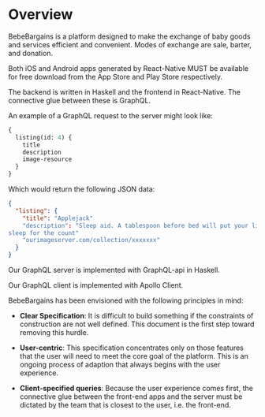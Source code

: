 # Overview

BebeBargains is a platform designed to make the exchange of baby goods and
services efficient and convenient. Modes of exchange are sale, barter, and
donation.

Both iOS and Android apps generated by React-Native MUST be available for free download from the App Store and Play Store respectively.

The backend is written in Haskell and the frontend in React-Native. The
connective glue between these is GraphQL.

An example of a GraphQL request to the server might look like:

```graphql example
{
  listing(id: 4) {
    title
    description
    image-resource
  }
}
```

Which would return the following JSON data:

```json example
{
  "listing": {
    "title": "Applejack"
    "description": "Sleep aid. A tablespoon before bed will put your littl'n to
sleep for the count"
    "ourimageserver.com/collection/xxxxxxx"
  }
}
```

Our GraphQL server is implemented with GraphQL-api in Haskell.

Our GraphQL client is implemented with Apollo Client.

BebeBargains has been envisioned with the following principles in mind:

 * **Clear Specification**: It is difficult to build something if the
   constraints of construction are not well defined. This document is the first
   step toward removing this hurdle.

 * **User-centric**: This specification concentrates only on those features that
   the user will need to meet the core goal of the platform. This is an ongoing
   process of adaption that always begins with the user experience.

 * **Client-specified queries**: Because the user experience comes first, the
   connective glue between the front-end apps and the server must be dictated by
   the team that is closest to the user, i.e. the front-end.
